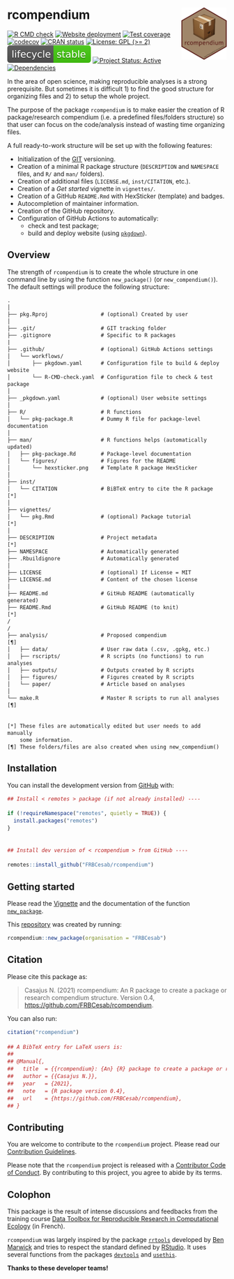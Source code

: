 
# rcompendium <img src="man/figures/hexsticker.png" height="120" align="right"/>

<!-- badges: start -->

[![R CMD
check](https://github.com/FRBCesab/rcompendium/actions/workflows/R-CMD-check.yaml/badge.svg)](https://github.com/FRBCesab/rcompendium/actions/workflows/R-CMD-check.yaml)
[![Website
deployment](https://github.com/FRBCesab/rcompendium/actions/workflows/pkgdown.yaml/badge.svg)](https://github.com/FRBCesab/rcompendium/actions/workflows/pkgdown.yaml)
[![Test
coverage](https://github.com/FRBCesab/rcompendium/actions/workflows/test-coverage.yaml/badge.svg)](https://github.com/FRBCesab/rcompendium/actions/workflows/test-coverage.yaml)
[![codecov](https://codecov.io/gh/FRBCesab/rcompendium/branch/main/graph/badge.svg)](https://codecov.io/gh/FRBCesab/rcompendium)
[![CRAN
status](https://www.r-pkg.org/badges/version/rcompendium)](https://CRAN.R-project.org/package=rcompendium)
[![License: GPL (&gt;=
2)](https://img.shields.io/badge/License-GPL%20%28%3E%3D%202%29-blue.svg)](https://choosealicense.com/licenses/gpl-2.0)
[![LifeCycle](man/figures/lifecycle/lifecycle-stable.svg)](https://lifecycle.r-lib.org/articles/stages.html#stable)
[![Project Status:
Active](https://www.repostatus.org/badges/latest/active.svg)](https://www.repostatus.org/#active)
[![Dependencies](https://img.shields.io/badge/dependencies-12/76-red?style=flat)](#)
<!-- badges: end -->

In the area of open science, making reproducible analyses is a strong
prerequisite. But sometimes it is difficult 1) to find the good
structure for organizing files and 2) to setup the whole project.

The purpose of the package `rcompendium` is to make easier the creation
of R package/research compendium (i.e. a predefined files/folders
structure) so that user can focus on the code/analysis instead of
wasting time organizing files.

A full ready-to-work structure will be set up with the following
features:

-   Initialization of the [GIT](https://git-scm.com/) versioning.
-   Creation of a minimal R package structure (`DESCRIPTION` and
    `NAMESPACE` files, and `R/` and `man/` folders).
-   Creation of additional files (`LICENSE.md`, `inst/CITATION`, etc.).
-   Creation of a *Get started* vignette in `vignettes/`.
-   Creation of a GitHub `README.Rmd` with HexSticker (template) and
    badges.
-   Autocompletion of maintainer information.
-   Creation of the GitHub repository.
-   Configuration of GitHub Actions to automatically:
    -   check and test package;
    -   build and deploy website (using
        [`pkgdown`](https://pkgdown.r-lib.org/)).

## Overview

The strength of `rcompendium` is to create the whole structure in one
command line by using the function `new_package()` (or
`new_compendium()`). The default settings will produce the following
structure:

    .
    │
    ├── pkg.Rproj                 # (optional) Created by user 
    │
    ├── .git/                     # GIT tracking folder
    ├── .gitignore                # Specific to R packages
    |
    ├── .github/                  # (optional) GitHub Actions settings
    │   └── workflows/
    │       ├── pkgdown.yaml      # Configuration file to build & deploy website
    │       └── R-CMD-check.yaml  # Configuration file to check & test package
    │
    ├── _pkgdown.yaml             # (optional) User website settings
    │
    ├── R/                        # R functions
    │   └── pkg-package.R         # Dummy R file for package-level documentation
    │
    ├── man/                      # R functions helps (automatically updated)
    │   ├── pkg-package.Rd        # Package-level documentation
    │   └── figures/              # Figures for the README 
    │       └── hexsticker.png    # Template R package HexSticker
    │
    ├── inst/
    │   └── CITATION              # BiBTeX entry to cite the R package       [*]
    │
    ├── vignettes/
    │   └── pkg.Rmd               # (optional) Package tutorial              [*]
    │
    ├── DESCRIPTION               # Project metadata                         [*]
    ├── NAMESPACE                 # Automatically generated
    ├── .Rbuildignore             # Automatically generated
    │
    ├── LICENSE                   # (optional) If License = MIT
    ├── LICENSE.md                # Content of the chosen license
    │
    ├── README.md                 # GitHub README (automatically generated)
    ├── README.Rmd                # GitHub README (to knit)                  [*]
    /
    /
    ├── analysis/                 # Proposed compendium                      [¶]
    │   ├── data/                 # User raw data (.csv, .gpkg, etc.)
    │   ├── rscripts/             # R scripts (no functions) to run analyses
    │   ├── outputs/              # Outputs created by R scripts
    │   ├── figures/              # Figures created by R scripts
    │   └── paper/                # Article based on analyses
    │
    └── make.R                    # Master R scripts to run all analyses     [¶]


    [*] These files are automatically edited but user needs to add manually 
        some information.
    [¶] These folders/files are also created when using new_compendium()

## Installation

You can install the development version from
[GitHub](https://github.com/) with:

``` r
## Install < remotes > package (if not already installed) ----

if (!requireNamespace("remotes", quietly = TRUE)) {
  install.packages("remotes")
}


## Install dev version of < rcompendium > from GitHub ----

remotes::install_github("FRBCesab/rcompendium")
```

## Getting started

Please read the
[Vignette](https://frbcesab.github.io/rcompendium/articles/rcompendium.html)
and the documentation of the function
[`new_package`](https://frbcesab.github.io/rcompendium/reference/new_package.html).

This [repository](https://github.com/FRBCesab/pkgtest) was created by
running:

``` r
rcompendium::new_package(organisation = "FRBCesab")
```

## Citation

Please cite this package as:

> Casajus N. (2021) rcompendium: An R package to create a package or
> research compendium structure. Version 0.4,
> <https://github.com/FRBCesab/rcompendium>.

You can also run:

``` r
citation("rcompendium")

## A BibTeX entry for LaTeX users is:
## 
## @Manual{,
##   title  = {{rcompendium}: {An} {R} package to create a package or research compendium structure},
##   author = {{Casajus N.}},
##   year   = {2021},
##   note   = {R package version 0.4},
##   url    = {https://github.com/FRBCesab/rcompendium},
## }
```

## Contributing

You are welcome to contribute to the `rcompendium` project. Please read
our [Contribution
Guidelines](https://frbcesab.github.io/rcompendium/CONTRIBUTING.html).

Please note that the `rcompendium` project is released with a
[Contributor Code of
Conduct](https://frbcesab.github.io/rcompendium/CODE_OF_CONDUCT.html).
By contributing to this project, you agree to abide by its terms.

## Colophon

This package is the result of intense discussions and feedbacks from the
training course [Data Toolbox for Reproducible Research in Computational
Ecology](https://github.com/FRBCesab/datatoolbox) (in French).

`rcompendium` was largely inspired by the package
[`rrtools`](https://github.com/benmarwick/rrtools) developed by [Ben
Marwick](https://github.com/benmarwick) and tries to respect the
standard defined by [RStudio](https://rstudio.com/). It uses several
functions from the packages [`devtools`](https://devtools.r-lib.org/)
and [`usethis`](https://usethis.r-lib.org/).

**Thanks to these developer teams!**
